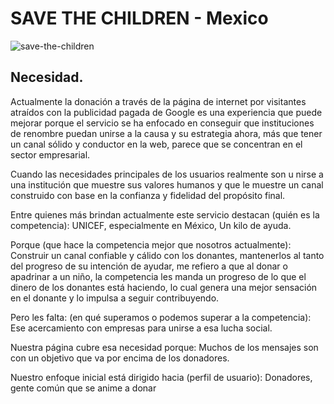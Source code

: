 # SAVE THE CHILDREN - Mexico
![save-the-children](https://user-images.githubusercontent.com/32876178/38587450-198efe8c-3ce7-11e8-8678-afbb9473af89.png)
## Necesidad.

Actualmente la donación a través de la página de internet por visitantes atraídos con la publicidad pagada de Google es una experiencia que puede mejorar porque el servicio se ha enfocado en conseguir que instituciones de renombre puedan unirse a la causa y su estrategia ahora, más que tener un canal sólido y conductor en la web, parece que se concentran en el sector empresarial.

Cuando las necesidades principales de los usuarios realmente son u nirse a una institución que muestre sus valores humanos y que le muestre un canal construido con base en la confianza y fidelidad del propósito final.

Entre quienes más brindan actualmente este servicio  destacan (quién es la competencia):
UNICEF, especialmente en México, Un kilo de ayuda.

Porque (que hace la competencia mejor que nosotros actualmente):
Construir un canal confiable y cálido con los donantes, mantenerlos al tanto del progreso de su intención de ayudar, me refiero a que al donar o apadrinar a un niño, la competencia les manda un progreso de lo que el dinero de los donantes está haciendo, lo cual genera una mejor sensación en el donante y lo impulsa a seguir contribuyendo.

Pero les falta: (en qué superamos o podemos superar a la competencia):
Ese acercamiento con empresas para unirse a esa lucha social.

Nuestra página cubre esa necesidad porque:
Muchos de los mensajes son con un objetivo que va por encima de los donadores.

Nuestro enfoque inicial está dirigido hacia (perfil de usuario):
Donadores, gente común que se anime a donar
